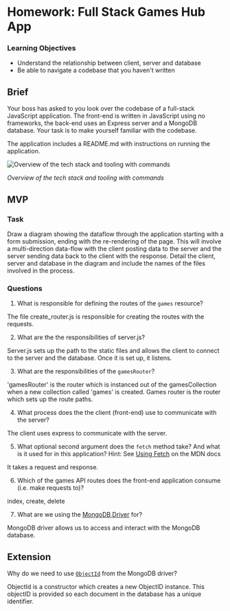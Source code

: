 # Homework: Full Stack Games Hub App

### Learning Objectives

- Understand the relationship between client, server and database
- Be able to navigate a codebase that you haven't written

## Brief

Your boss has asked to you look over the codebase of a full-stack JavaScript application. The front-end is written in JavaScript using no frameworks, the back-end uses an Express server and a MongoDB database. Your task is to make yourself familiar with the codebase.

The application includes a README.md with instructions on running the application.

![Overview of the tech stack and tooling with commands](images/tech_stack_with_commands.png)

*Overview of the tech stack and tooling with commands*

## MVP

### Task

Draw a diagram showing the dataflow through the application starting with a form submission, ending with the re-rendering of the page. This will involve a multi-direction data-flow with the client posting data to the server and the server sending data back to the client with the response. Detail the client, server and database in the diagram and include the names of the files involved in the process.

### Questions

1. What is responsible for defining the routes of the `games` resource?

The file create_router.js is responsible for creating the routes with the requests.

2. What are the the responsibilities of server.js?

Server.js sets up the path to the static files and allows the client to connect to the server and the database. Once it is set up, it listens.

3. What are the responsibilities of the `gamesRouter`?

'gamesRouter' is the router which is instanced out of the gamesCollection when a new collection called 'games' is created. Games router is the router which sets up the route paths.

4. What process does the the client (front-end) use to communicate with the server?

The client uses express to communicate with the server.

5. What optional second argument does the `fetch` method take? And what is it used for in this application? Hint: See [Using Fetch](https://developer.mozilla.org/en-US/docs/Web/API/Fetch_API/Using_Fetch) on the MDN docs

It takes a request and response.

6. Which of the games API routes does the front-end application consume (i.e. make requests to)?

index, create, delete

7. What are we using the [MongoDB Driver](http://mongodb.github.io/node-mongodb-native/) for?

MongoDB driver allows us to access and interact with the MongoDB database.

## Extension

Why do we need to use [`ObjectId`](https://mongodb.github.io/node-mongodb-native/api-bson-generated/objectid.html) from the MongoDB driver?

ObjectId is a constructor which creates a new ObjectID instance. This objectID is provided so each document in the database has a unique identifier.
